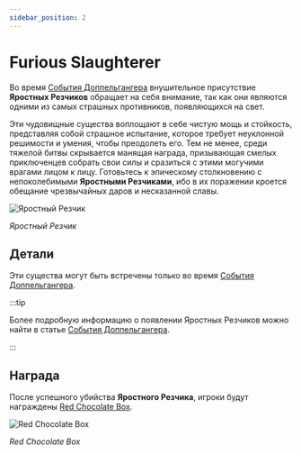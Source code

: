 ```yaml
---
sidebar_position: 2
---
```


# Furious Slaughterer

Во время [События Доппельгангера](/events/doppelganger) внушительное присутствие **Яростных Резчиков** обращает на себя внимание, так как они являются одними из самых страшных противников, появляющихся на свет.

Эти чудовищные существа воплощают в себе чистую мощь и стойкость, представляя собой страшное испытание, которое требует неуклонной решимости и умения, чтобы преодолеть его. Тем не менее, среди тяжелой битвы скрывается манящая награда, призывающая смелых приключенцев собрать свои силы и сразиться с этими могучими врагами лицом к лицу. Готовьтесь к эпическому столкновению с непоколебимыми **Яростными Резчиками**, ибо в их поражении кроется обещание чрезвычайных даров и несказанной славы.

![Яростный Резчик](/img/monsters/special/others/furious-slaughterer.jpg)

_Яростный Резчик_

## Детали

Эти существа могут быть встречены только во время [События Доппельгангера](/events/doppelganger).

:::tip

Более подробную информацию о появлении Яростных Резчиков можно найти в статье [События Доппельгангера](/events/doppelganger).

:::

## Награда

После успешного убийства **Яростного Резчика**, игроки будут награждены [Red Chocolate Box](/items/item-bags/misc/red-chocolate-box).

![Red Chocolate Box](/img/items/item-bags/red-chocolate-box.png)

_Red Chocolate Box_
